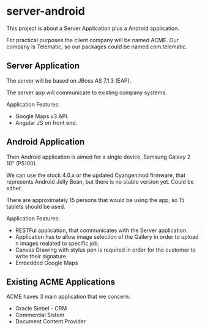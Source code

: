 server-android
==============

This project is about a Server Application plus a Android application.

For practical purposes the client company will be named ACME. Our company is Telematic, so our packages could be named
com.telematic.


Server Application
-----------------

The server will be based on JBoss AS 7.1.3 (EAP). 

The server app will communicate to existing company systems. 

Application Features:
* Google Maps v3 API.
* Angular JS on front end.

Android Application
-----------------

Then Android application is aimed for a single device, Samsung Galaxy 2 10" (P5100). 

We can use the stock 4.0.x or the updated Cyangenmod firmware, that represents Android Jelly Bean,
but there is no stable version yet. Could be either. 

There are approximately 15 persons that would be using the app, so 15 tablets should be used.

Application Features: 

* RESTFul application, that communicates  with the Server application.
* Application has to allow image selection of the Gallery in order to upload n images realated to specific job.
* Canvas Drawing with stylus pen is required in order for the customer to write their signature.
* Embedded Google Maps 



Existing ACME Applications
----------------

ACME haves 3 main application that we concern:

* Oracle Siebel - CRM 
* Commercial Sistem
* Document Content Provider
